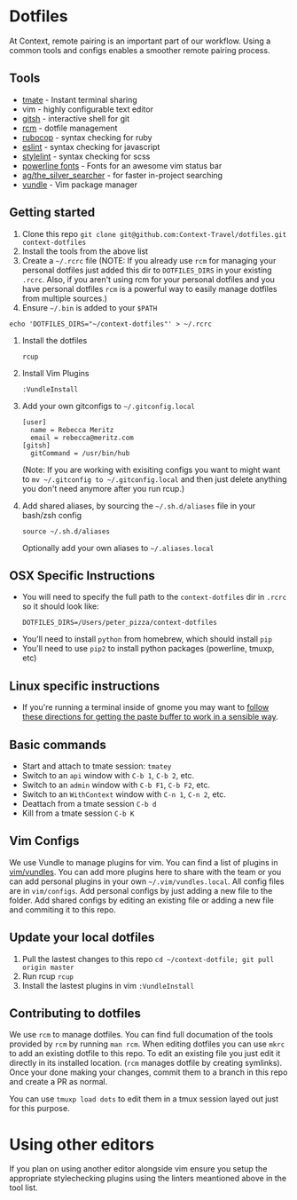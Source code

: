 # Dotfiles

At Context, remote pairing is an important part of our workflow. Using a
common tools and configs enables a smoother remote pairing process.

## Tools

- [tmate](https://tmate.io/) - Instant terminal sharing
- vim - highly configurable text editor
- [gitsh](https://github.com/thoughtbot/gitsh) - interactive shell for git
- [rcm](https://github.com/thoughtbot/rcm) - dotfile management
- [rubocop](http://rubocop.readthedocs.io/en/latest/) - syntax checking for ruby
- [eslint](https://eslint.org/docs/user-guide/getting-started#installation-and-usage) - syntax checking for javascript
- [stylelint](https://stylelint.io/) - syntax checking for scss
- [powerline fonts](https://powerline.readthedocs.io/en/master/installation.html#installation-on-various-platforms) - Fonts for an awesome vim status bar
- [ag/the_silver_searcher](https://github.com/ggreer/the_silver_searcher) - for faster in-project searching
- [vundle](https://github.com/VundleVim/Vundle.vim) - Vim package manager

## Getting started

1. Clone this repo
  `git clone git@github.com:Context-Travel/dotfiles.git context-dotfiles`
1. Install the tools from the above list
1. Create a `~/.rcrc` file (NOTE: If you already use `rcm` for managing your
   personal dotfiles just added this dir to `DOTFILES_DIRS` in your existing
   `.rcrc`. Also, if you aren't using rcm for your personal dotfiles and you
   have personal dotfiles `rcm` is a powerful way to easily manage dotfiles from
   multiple sources.)
1. Ensure `~/.bin` is added to your `$PATH`
```
echo 'DOTFILES_DIRS="~/context-dotfiles"' > ~/.rcrc
```
1. Install the dotfiles
    ```
    rcup
    ```
1. Install Vim Plugins

    ```
    :VundleInstall
    ```

1. Add your own gitconfigs to `~/.gitconfig.local`

    ```
    [user]
      name = Rebecca Meritz
      email = rebecca@meritz.com
    [gitsh]
      gitCommand = /usr/bin/hub
    ```

    (Note: If you are working with exisiting configs you want to might want to `mv
    ~/.gitconfig to ~/.gitconfig.local` and then just delete anything you don't need
    anymore after you run rcup.)

1. Add shared aliases, by sourcing the `~/.sh.d/aliases` file in your bash/zsh
   config

    `source ~/.sh.d/aliases`

    Optionally add your own aliases to `~/.aliases.local`

## OSX Specific Instructions
- You will need to specify the full path to the `context-dotfiles` dir in `.rcrc`
  so it should look like:
  ```
  DOTFILES_DIRS=/Users/peter_pizza/context-dotfiles
  ```
- You'll need to install `python` from homebrew, which should install `pip`
- You'll need to use `pip2` to install python packages (powerline, tmuxp, etc)

## Linux specific instructions
- If you're running a terminal inside of gnome you may want to [follow these directions for getting the paste buffer to work in a sensible way](http://vim.wikia.com/wiki/Accessing_the_system_clipboard).

## Basic commands

- Start and attach to tmate session: `tmatey`
- Switch to an `api` window with `C-b 1`, `C-b 2`, etc.
- Switch to an `admin` window with `C-b F1`, `C-b F2`, etc.
- Switch to an `WithContext` window with `C-n 1`, `C-n 2`, etc.
- Deattach from a tmate session `C-b d`
- Kill from a tmate session `C-b K`

## Vim Configs

We use Vundle to manage plugins for vim. You can find a list of plugins in
[vim/vundles](vim/vundles). You can add more plugins here to share with the team
or you can add personal plugins in your own `~/.vim/vundles.local`.
All config files are in `vim/configs`. Add personal configs by
just adding a new file to the folder. Add shared configs by editing an existing
file or adding a new file and commiting it to this repo.

## Update your local dotfiles

1. Pull the lastest changes to this repo
    `cd ~/context-dotfile; git pull origin master`
1. Run rcup
     `rcup`
1. Install the lastest plugins in vim
     `:VundleInstall`

## Contributing to dotfiles

We use `rcm` to manage dotfiles. You can find full documation of the tools
provided by `rcm` by running `man rcm`. When editing dotfiles you can use `mkrc`
to add an existing dotfile to this repo. To edit an
existing file you just edit it directly in its installed location. (`rcm` manages
dotfile by creating symlinks). Once your done making your changes, commit them
to a branch in this repo and create a PR as normal.

You can use `tmuxp load dots` to edit them in a tmux session layed out just for
this purpose.

# Using other editors

If you plan on using another editor alongside vim ensure you setup the
appropriate stylechecking plugins using the linters meantioned above in the tool
list.
